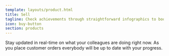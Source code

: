 ```yaml
---
template: layouts/product.html
title: Sell
tagline: Check achievements through straightforward infographics to boost your team performances
icon: buy-button
section: products
---
```


Stay updated in real-time on what your colleagues are doing right now. As you place customer orders everybody will be up to date with your progress.
